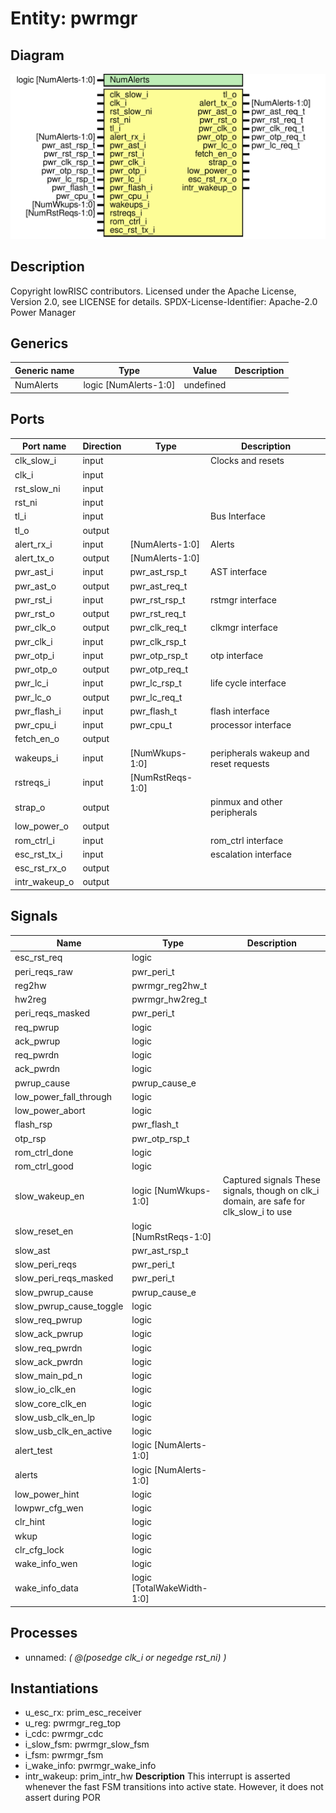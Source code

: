 # Entity: pwrmgr
## Diagram
![Diagram](pwrmgr.svg "Diagram")
## Description
Copyright lowRISC contributors.
 Licensed under the Apache License, Version 2.0, see LICENSE for details.
 SPDX-License-Identifier: Apache-2.0
 Power Manager
 
## Generics
| Generic name | Type                  | Value     | Description |
| ------------ | --------------------- | --------- | ----------- |
| NumAlerts    | logic [NumAlerts-1:0] | undefined |             |
## Ports
| Port name     | Direction | Type             | Description                           |
| ------------- | --------- | ---------------- | ------------------------------------- |
| clk_slow_i    | input     |                  | Clocks and resets                     |
| clk_i         | input     |                  |                                       |
| rst_slow_ni   | input     |                  |                                       |
| rst_ni        | input     |                  |                                       |
| tl_i          | input     |                  | Bus Interface                         |
| tl_o          | output    |                  |                                       |
| alert_rx_i    | input     | [NumAlerts-1:0]  | Alerts                                |
| alert_tx_o    | output    | [NumAlerts-1:0]  |                                       |
| pwr_ast_i     | input     | pwr_ast_rsp_t    | AST interface                         |
| pwr_ast_o     | output    | pwr_ast_req_t    |                                       |
| pwr_rst_i     | input     | pwr_rst_rsp_t    | rstmgr interface                      |
| pwr_rst_o     | output    | pwr_rst_req_t    |                                       |
| pwr_clk_o     | output    | pwr_clk_req_t    | clkmgr interface                      |
| pwr_clk_i     | input     | pwr_clk_rsp_t    |                                       |
| pwr_otp_i     | input     | pwr_otp_rsp_t    | otp interface                         |
| pwr_otp_o     | output    | pwr_otp_req_t    |                                       |
| pwr_lc_i      | input     | pwr_lc_rsp_t     | life cycle interface                  |
| pwr_lc_o      | output    | pwr_lc_req_t     |                                       |
| pwr_flash_i   | input     | pwr_flash_t      | flash interface                       |
| pwr_cpu_i     | input     | pwr_cpu_t        | processor interface                   |
| fetch_en_o    | output    |                  |                                       |
| wakeups_i     | input     | [NumWkups-1:0]   | peripherals wakeup and reset requests |
| rstreqs_i     | input     | [NumRstReqs-1:0] |                                       |
| strap_o       | output    |                  | pinmux and other peripherals          |
| low_power_o   | output    |                  |                                       |
| rom_ctrl_i    | input     |                  | rom_ctrl interface                    |
| esc_rst_tx_i  | input     |                  | escalation interface                  |
| esc_rst_rx_o  | output    |                  |                                       |
| intr_wakeup_o | output    |                  |                                       |
## Signals
| Name                    | Type                       | Description                                                                             |
| ----------------------- | -------------------------- | --------------------------------------------------------------------------------------- |
| esc_rst_req             | logic                      |                                                                                         |
| peri_reqs_raw           | pwr_peri_t                 |                                                                                         |
| reg2hw                  | pwrmgr_reg2hw_t            |                                                                                         |
| hw2reg                  | pwrmgr_hw2reg_t            |                                                                                         |
| peri_reqs_masked        | pwr_peri_t                 |                                                                                         |
| req_pwrup               | logic                      |                                                                                         |
| ack_pwrup               | logic                      |                                                                                         |
| req_pwrdn               | logic                      |                                                                                         |
| ack_pwrdn               | logic                      |                                                                                         |
| pwrup_cause             | pwrup_cause_e              |                                                                                         |
| low_power_fall_through  | logic                      |                                                                                         |
| low_power_abort         | logic                      |                                                                                         |
| flash_rsp               | pwr_flash_t                |                                                                                         |
| otp_rsp                 | pwr_otp_rsp_t              |                                                                                         |
| rom_ctrl_done           | logic                      |                                                                                         |
| rom_ctrl_good           | logic                      |                                                                                         |
| slow_wakeup_en          | logic [NumWkups-1:0]       | Captured signals These signals, though on clk_i domain, are safe for clk_slow_i to use  |
| slow_reset_en           | logic [NumRstReqs-1:0]     |                                                                                         |
| slow_ast                | pwr_ast_rsp_t              |                                                                                         |
| slow_peri_reqs          | pwr_peri_t                 |                                                                                         |
| slow_peri_reqs_masked   | pwr_peri_t                 |                                                                                         |
| slow_pwrup_cause        | pwrup_cause_e              |                                                                                         |
| slow_pwrup_cause_toggle | logic                      |                                                                                         |
| slow_req_pwrup          | logic                      |                                                                                         |
| slow_ack_pwrup          | logic                      |                                                                                         |
| slow_req_pwrdn          | logic                      |                                                                                         |
| slow_ack_pwrdn          | logic                      |                                                                                         |
| slow_main_pd_n          | logic                      |                                                                                         |
| slow_io_clk_en          | logic                      |                                                                                         |
| slow_core_clk_en        | logic                      |                                                                                         |
| slow_usb_clk_en_lp      | logic                      |                                                                                         |
| slow_usb_clk_en_active  | logic                      |                                                                                         |
| alert_test              | logic [NumAlerts-1:0]      |                                                                                         |
| alerts                  | logic [NumAlerts-1:0]      |                                                                                         |
| low_power_hint          | logic                      |                                                                                         |
| lowpwr_cfg_wen          | logic                      |                                                                                         |
| clr_hint                | logic                      |                                                                                         |
| wkup                    | logic                      |                                                                                         |
| clr_cfg_lock            | logic                      |                                                                                         |
| wake_info_wen           | logic                      |                                                                                         |
| wake_info_data          | logic [TotalWakeWidth-1:0] |                                                                                         |
## Processes
- unnamed: _( @(posedge clk_i or negedge rst_ni) )_

## Instantiations
- u_esc_rx: prim_esc_receiver
- u_reg: pwrmgr_reg_top
- i_cdc: pwrmgr_cdc
- i_slow_fsm: pwrmgr_slow_fsm
- i_fsm: pwrmgr_fsm
- i_wake_info: pwrmgr_wake_info
- intr_wakeup: prim_intr_hw
**Description**
This interrupt is asserted whenever the fast FSM transitions
into active state.  However, it does not assert during POR


